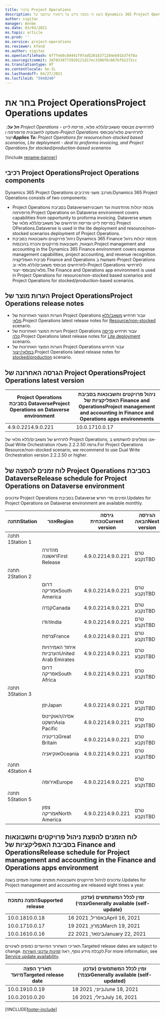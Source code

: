 ```yaml
---
title: עדכוני Project Operations
description: נושא זה מספק מידע על גרסאות שהופצו של Dynamics 365 Project Operations.
author: sigitac
manager: Annbe
ms.date: 03/03/2021
ms.topic: article
ms.prod: ''
ms.service: project-operations
ms.reviewer: kfend
ms.author: sigitac
ms.openlocfilehash: 6f7feb8c84441f97ad52016371284eb91b37478a
ms.sourcegitcommit: 3d78338773929121d17ec3386f6cb67bfb2272cc
ms.translationtype: HT
ms.contentlocale: he-IL
ms.lasthandoff: 04/27/2021
ms.locfileid: "5948240"
---
```

# <a name="project-operations-updates"></a><span data-ttu-id="607b0-103">בחר את Project Operations</span><span class="sxs-lookup"><span data-stu-id="607b0-103">Project Operations updates</span></span>

<span data-ttu-id="607b0-104">_**חל על:** ‏ Project Operations לתרחישים מבוססי משאבים/ללא מלאי, פריסת לייט - מעסקה לחשבונית פרופורמה ו-Project Operations לתרחישים מלאי/מבוססי ייצור_</span><span class="sxs-lookup"><span data-stu-id="607b0-104">_**Applies To:** Project Operations for resource/non-stocked based scenarios, Lite deployment - deal to proforma invoicing, and Project Operations for stocked/production-based scenarios_</span></span>

[!include [rename-banner](~/includes/cc-data-platform-banner.md)]

## <a name="project-operations-components"></a><span data-ttu-id="607b0-105">רכיבי Project Operations</span><span class="sxs-lookup"><span data-stu-id="607b0-105">Project Operations components</span></span>

<span data-ttu-id="607b0-106">Dynamics 365 Project Operations מורכב משני מרכיבים:</span><span class="sxs-lookup"><span data-stu-id="607b0-106">Dynamics 365 Project Operations consists of two components:</span></span>

- <span data-ttu-id="607b0-107">Project Operations בסביבת Dataverse‏ מכסה יכולות מהזדמנות ועד חשבונית פרופורמה.</span><span class="sxs-lookup"><span data-stu-id="607b0-107">Project Operations on Dataverse environment covers capabilities from opportunity to proforma invoicing.</span></span> <span data-ttu-id="607b0-108">Dataverse משמש בפריסת לייט ופריסת תרחישים של משאבים/ללא מלאי של Project OPerations.</span><span class="sxs-lookup"><span data-stu-id="607b0-108">Dataverse is used in the lite deployment and resource/non-stocked scenarios deployment of Project Operations.</span></span>
- <span data-ttu-id="607b0-109">ניהול פרויקטים וחשבונאות בסביבת Dynamics 365 Finance מכסה יכולות ניהול הוצאות, חשבונאות פרויקטים והכרה בהכנסות.</span><span class="sxs-lookup"><span data-stu-id="607b0-109">Project management and accounting in the Dynamics 365 Finance environment covers expense management capabilities, project accounting, and revenue recognition.</span></span> <span data-ttu-id="607b0-110">סביבת האפליקציה‏ Finance and Operations ‏משמשת ב-Project Operations‏‏ לתרחישים מבוססי משאבים/ללא מלאי וב-Project Operations לתרחישי מלאי/מבוססי ייצור.</span><span class="sxs-lookup"><span data-stu-id="607b0-110">The Finance and Operations app environment is used in Project Operations for resource/non-stocked based scenarios and Project Operations for stocked/production-based scenarios.</span></span>

## <a name="project-operations-release-notes"></a><span data-ttu-id="607b0-111">הערות מוצר של Project Operations</span><span class="sxs-lookup"><span data-stu-id="607b0-111">Project Operations release notes</span></span>
- <span data-ttu-id="607b0-112">הערות המוצר האחרונות של Project Operations עבור תרחיש [משאב/ללא מלאי](whats-new-apr-2021-resource-based.md).</span><span class="sxs-lookup"><span data-stu-id="607b0-112">Project Operations latest release notes for [Resource/non-stocked](whats-new-apr-2021-resource-based.md) scenario.</span></span>
- <span data-ttu-id="607b0-113">הערות המוצר האחרונות של Project Operations עבור תרחיש [פריסה קלה](../pro/whats-new/whats-new-apr-2021-lite.md).</span><span class="sxs-lookup"><span data-stu-id="607b0-113">Project Operations latest release notes for [Lite deployment](../pro/whats-new/whats-new-apr-2021-lite.md) scenario.</span></span>
- <span data-ttu-id="607b0-114">הערות המוצר האחרונות של Project Operations עבור תרחיש [במלאי/ייצור](../prod-pma/whats-new/whats-new-mar-2021-stocked.md).</span><span class="sxs-lookup"><span data-stu-id="607b0-114">Project Operations latest release notes for [stocked/production](../prod-pma/whats-new/whats-new-mar-2021-stocked.md) scenario.</span></span>

## <a name="project-operations-latest-version"></a><span data-ttu-id="607b0-115">הגרסה האחרונה של Project Operations</span><span class="sxs-lookup"><span data-stu-id="607b0-115">Project Operations latest version</span></span>

| <span data-ttu-id="607b0-116">Project Operations בסביבת Dataverse</span><span class="sxs-lookup"><span data-stu-id="607b0-116">Project Operations on Dataverse environment</span></span> | <span data-ttu-id="607b0-117">ניהול פרויקטים וחשבונאות בסביבת האפליקציות של Finance and Operations</span><span class="sxs-lookup"><span data-stu-id="607b0-117">Project management and accounting in Finance and Operations apps environments</span></span> | 
| --- | --- |
| <span data-ttu-id="607b0-118">4.9.0.221</span><span class="sxs-lookup"><span data-stu-id="607b0-118">4.9.0.221</span></span> | <span data-ttu-id="607b0-119">10.0.17</span><span class="sxs-lookup"><span data-stu-id="607b0-119">10.0.17</span></span> |

<span data-ttu-id="607b0-120">לתרחיש של משאבים/ללא מלאי‬ של Project Operations, אנו ממליצים להשתמש ב-Dual Write Orchestration גרסה 2.2.2.50 ומעלה.</span><span class="sxs-lookup"><span data-stu-id="607b0-120">For Project Operations Resource/non-stocked scenario, we recommend to use Dual Write Orchestration version 2.2.2.50 or higher.</span></span>

## <a name="release-schedule-for-project-operations-on-dataverse-environment"></a><span data-ttu-id="607b0-121">לוח זמנים להפצה של Project Operations בסביבת Dataverse</span><span class="sxs-lookup"><span data-stu-id="607b0-121">Release schedule for Project Operations on Dataverse environment</span></span>

<span data-ttu-id="607b0-122">עדכונים Project Operations בסביבת Dataverse זמינים מדי חודש.</span><span class="sxs-lookup"><span data-stu-id="607b0-122">Updates for Project Operations on Dataverse environment are available monthly.</span></span> 

| <span data-ttu-id="607b0-123">תחנה</span><span class="sxs-lookup"><span data-stu-id="607b0-123">Station</span></span>   | <span data-ttu-id="607b0-124">אזור</span><span class="sxs-lookup"><span data-stu-id="607b0-124">Region</span></span>        | <span data-ttu-id="607b0-125">גירסה נוכחית</span><span class="sxs-lookup"><span data-stu-id="607b0-125">Current version</span></span> | <span data-ttu-id="607b0-126">הגירסה הבאה</span><span class="sxs-lookup"><span data-stu-id="607b0-126">Next version</span></span> | <span data-ttu-id="607b0-127">זמין לכלל המשתמשים</span><span class="sxs-lookup"><span data-stu-id="607b0-127">Generally available</span></span> |
|-----------|---------------|-----------------|--------------|---------------------|
| <span data-ttu-id="607b0-128">תחנה 1</span><span class="sxs-lookup"><span data-stu-id="607b0-128">Station 1</span></span> |   &nbsp;      |    &nbsp;       | &nbsp;       |      &nbsp;         |
|   &nbsp;  | <span data-ttu-id="607b0-129">מהדורה ראשונה</span><span class="sxs-lookup"><span data-stu-id="607b0-129">First Release</span></span> |  <span data-ttu-id="607b0-130">4.9.0.221</span><span class="sxs-lookup"><span data-stu-id="607b0-130">4.9.0.221</span></span>       | <span data-ttu-id="607b0-131">טרם נקבע</span><span class="sxs-lookup"><span data-stu-id="607b0-131">TBD</span></span>     | <span data-ttu-id="607b0-132">30 באפריל 2021</span><span class="sxs-lookup"><span data-stu-id="607b0-132">30-Apr-21</span></span>           |
| <span data-ttu-id="607b0-133">תחנה 2</span><span class="sxs-lookup"><span data-stu-id="607b0-133">Station 2</span></span> |   &nbsp;      |    &nbsp;       | &nbsp;       |      &nbsp;         |
|   &nbsp;  | <span data-ttu-id="607b0-134">דרום אמריקה</span><span class="sxs-lookup"><span data-stu-id="607b0-134">South America</span></span> |  <span data-ttu-id="607b0-135">4.9.0.221</span><span class="sxs-lookup"><span data-stu-id="607b0-135">4.9.0.221</span></span>       | <span data-ttu-id="607b0-136">טרם נקבע</span><span class="sxs-lookup"><span data-stu-id="607b0-136">TBD</span></span>     | <span data-ttu-id="607b0-137">30 באפריל 2021</span><span class="sxs-lookup"><span data-stu-id="607b0-137">30-Apr-21</span></span>           |
|    &nbsp; | <span data-ttu-id="607b0-138">קנדה</span><span class="sxs-lookup"><span data-stu-id="607b0-138">Canada</span></span>        |  <span data-ttu-id="607b0-139">4.9.0.221</span><span class="sxs-lookup"><span data-stu-id="607b0-139">4.9.0.221</span></span>       | <span data-ttu-id="607b0-140">טרם נקבע</span><span class="sxs-lookup"><span data-stu-id="607b0-140">TBD</span></span>     | <span data-ttu-id="607b0-141">30 באפריל 2021</span><span class="sxs-lookup"><span data-stu-id="607b0-141">30-Apr-21</span></span>           |
|   &nbsp;  | <span data-ttu-id="607b0-142">הודו</span><span class="sxs-lookup"><span data-stu-id="607b0-142">India</span></span>         |  <span data-ttu-id="607b0-143">4.9.0.221</span><span class="sxs-lookup"><span data-stu-id="607b0-143">4.9.0.221</span></span>       | <span data-ttu-id="607b0-144">טרם נקבע</span><span class="sxs-lookup"><span data-stu-id="607b0-144">TBD</span></span>     | <span data-ttu-id="607b0-145">30 באפריל 2021</span><span class="sxs-lookup"><span data-stu-id="607b0-145">30-Apr-21</span></span>           |
|   &nbsp;  | <span data-ttu-id="607b0-146">צרפת</span><span class="sxs-lookup"><span data-stu-id="607b0-146">France</span></span>         |  <span data-ttu-id="607b0-147">4.9.0.221</span><span class="sxs-lookup"><span data-stu-id="607b0-147">4.9.0.221</span></span>       | <span data-ttu-id="607b0-148">טרם נקבע</span><span class="sxs-lookup"><span data-stu-id="607b0-148">TBD</span></span>     | <span data-ttu-id="607b0-149">30 באפריל 2021</span><span class="sxs-lookup"><span data-stu-id="607b0-149">30-Apr-21</span></span>           |
|   &nbsp;  | <span data-ttu-id="607b0-150">איחוד האמירויות הערביות</span><span class="sxs-lookup"><span data-stu-id="607b0-150">United Arab Emirates</span></span>         |  <span data-ttu-id="607b0-151">4.9.0.221</span><span class="sxs-lookup"><span data-stu-id="607b0-151">4.9.0.221</span></span>       | <span data-ttu-id="607b0-152">טרם נקבע</span><span class="sxs-lookup"><span data-stu-id="607b0-152">TBD</span></span>     | <span data-ttu-id="607b0-153">30 באפריל 2021</span><span class="sxs-lookup"><span data-stu-id="607b0-153">30-Apr-21</span></span>           |
|   &nbsp;  | <span data-ttu-id="607b0-154">דרום אפריקה</span><span class="sxs-lookup"><span data-stu-id="607b0-154">South Africa</span></span>         |  <span data-ttu-id="607b0-155">4.9.0.221</span><span class="sxs-lookup"><span data-stu-id="607b0-155">4.9.0.221</span></span>       | <span data-ttu-id="607b0-156">טרם נקבע</span><span class="sxs-lookup"><span data-stu-id="607b0-156">TBD</span></span>     | <span data-ttu-id="607b0-157">30 באפריל 2021</span><span class="sxs-lookup"><span data-stu-id="607b0-157">30-Apr-21</span></span>           |
| <span data-ttu-id="607b0-158">תחנה 3</span><span class="sxs-lookup"><span data-stu-id="607b0-158">Station 3</span></span>  |      &nbsp;   |     &nbsp;      |     &nbsp;   |      &nbsp;         |
|   &nbsp;  | <span data-ttu-id="607b0-159">יפן</span><span class="sxs-lookup"><span data-stu-id="607b0-159">Japan</span></span>         |  <span data-ttu-id="607b0-160">4.9.0.221</span><span class="sxs-lookup"><span data-stu-id="607b0-160">4.9.0.221</span></span>       | <span data-ttu-id="607b0-161">טרם נקבע</span><span class="sxs-lookup"><span data-stu-id="607b0-161">TBD</span></span>     | <span data-ttu-id="607b0-162">7 במאי 21</span><span class="sxs-lookup"><span data-stu-id="607b0-162">07-May-21</span></span>           |
|   &nbsp;  | <span data-ttu-id="607b0-163">אסיה/האוקיינוס השקט</span><span class="sxs-lookup"><span data-stu-id="607b0-163">Asia Pacific</span></span>  |  <span data-ttu-id="607b0-164">4.9.0.221</span><span class="sxs-lookup"><span data-stu-id="607b0-164">4.9.0.221</span></span>       | <span data-ttu-id="607b0-165">טרם נקבע</span><span class="sxs-lookup"><span data-stu-id="607b0-165">TBD</span></span>     | <span data-ttu-id="607b0-166">7 במאי 21</span><span class="sxs-lookup"><span data-stu-id="607b0-166">07-May-21</span></span>           |
|   &nbsp;  | <span data-ttu-id="607b0-167">בריטניה</span><span class="sxs-lookup"><span data-stu-id="607b0-167">Great Britain</span></span> |  <span data-ttu-id="607b0-168">4.9.0.221</span><span class="sxs-lookup"><span data-stu-id="607b0-168">4.9.0.221</span></span>       | <span data-ttu-id="607b0-169">טרם נקבע</span><span class="sxs-lookup"><span data-stu-id="607b0-169">TBD</span></span>     | <span data-ttu-id="607b0-170">7 במאי 21</span><span class="sxs-lookup"><span data-stu-id="607b0-170">07-May-21</span></span>           |
|   &nbsp;  | <span data-ttu-id="607b0-171">אוקיאניה</span><span class="sxs-lookup"><span data-stu-id="607b0-171">Oceania</span></span>       |  <span data-ttu-id="607b0-172">4.9.0.221</span><span class="sxs-lookup"><span data-stu-id="607b0-172">4.9.0.221</span></span>       | <span data-ttu-id="607b0-173">טרם נקבע</span><span class="sxs-lookup"><span data-stu-id="607b0-173">TBD</span></span>     | <span data-ttu-id="607b0-174">7 במאי 21</span><span class="sxs-lookup"><span data-stu-id="607b0-174">07-May-21</span></span>           |
| <span data-ttu-id="607b0-175">תחנה 4</span><span class="sxs-lookup"><span data-stu-id="607b0-175">Station 4</span></span> |     &nbsp;    |     &nbsp;      |     &nbsp;   |      &nbsp;         |
|   &nbsp;  | <span data-ttu-id="607b0-176">אירופה</span><span class="sxs-lookup"><span data-stu-id="607b0-176">Europe</span></span>        |  <span data-ttu-id="607b0-177">4.9.0.221</span><span class="sxs-lookup"><span data-stu-id="607b0-177">4.9.0.221</span></span>       | <span data-ttu-id="607b0-178">טרם נקבע</span><span class="sxs-lookup"><span data-stu-id="607b0-178">TBD</span></span>     | <span data-ttu-id="607b0-179">14 במאי 21</span><span class="sxs-lookup"><span data-stu-id="607b0-179">14-May-21</span></span>           |
| <span data-ttu-id="607b0-180">תחנה 5</span><span class="sxs-lookup"><span data-stu-id="607b0-180">Station 5</span></span> |     &nbsp;    |     &nbsp;      |     &nbsp;   |      &nbsp;         |
|   &nbsp;  | <span data-ttu-id="607b0-181">צפון אמריקה</span><span class="sxs-lookup"><span data-stu-id="607b0-181">North America</span></span> |  <span data-ttu-id="607b0-182">4.9.0.221</span><span class="sxs-lookup"><span data-stu-id="607b0-182">4.9.0.221</span></span>       | <span data-ttu-id="607b0-183">טרם נקבע</span><span class="sxs-lookup"><span data-stu-id="607b0-183">TBD</span></span>     | <span data-ttu-id="607b0-184">21 במאי 21</span><span class="sxs-lookup"><span data-stu-id="607b0-184">21-May-21</span></span>           |

## <a name="release-schedule-for-project-management-and-accounting-in-the-finance-and-operations-apps-environment"></a><span data-ttu-id="607b0-185">לוח הזמנים להפצת ניהול פרויקטים וחשבונאות בסביבת האפליקציות של Finance and Operations</span><span class="sxs-lookup"><span data-stu-id="607b0-185">Release schedule for Project management and accounting in the Finance and Operations apps environment</span></span>

<span data-ttu-id="607b0-186">עדכונים לניהול פרויקטים וחשבונאות מופצים שמונה פעמים בשנה.</span><span class="sxs-lookup"><span data-stu-id="607b0-186">Updates for Project management and accounting are released eight times a year.</span></span>

| <span data-ttu-id="607b0-187">הפצה נתמכת</span><span class="sxs-lookup"><span data-stu-id="607b0-187">Supported release</span></span> | <span data-ttu-id="607b0-188">זמין לכלל המשתמשים (עדכון עצמי)</span><span class="sxs-lookup"><span data-stu-id="607b0-188">Generally available (self-update)</span></span> |
| --- | --- |
| <span data-ttu-id="607b0-189">10.0.18</span><span class="sxs-lookup"><span data-stu-id="607b0-189">10.0.18</span></span> | <span data-ttu-id="607b0-190">16 באפריל, 2021</span><span class="sxs-lookup"><span data-stu-id="607b0-190">April 16, 2021</span></span> |
| <span data-ttu-id="607b0-191">10.0.17</span><span class="sxs-lookup"><span data-stu-id="607b0-191">10.0.17</span></span> | <span data-ttu-id="607b0-192">19 במרץ, 2021</span><span class="sxs-lookup"><span data-stu-id="607b0-192">March 19, 2021</span></span> |
| <span data-ttu-id="607b0-193">10.0.16</span><span class="sxs-lookup"><span data-stu-id="607b0-193">10.0.16</span></span> | <span data-ttu-id="607b0-194">22 בינואר, 2021</span><span class="sxs-lookup"><span data-stu-id="607b0-194">January 22, 2021</span></span> |


<span data-ttu-id="607b0-195">תאריכי השחרור המיועדים כפופים לשינויים.</span><span class="sxs-lookup"><span data-stu-id="607b0-195">Targeted release dates are subject to change.</span></span> <span data-ttu-id="607b0-196">לקבלת מידע נוסף, ראה [זמינות עדכוני השירות](/dynamics365/fin-ops-core/fin-ops/get-started/public-preview-releases?toc=%2fdynamics365%2ffinance%2ftoc.json).</span><span class="sxs-lookup"><span data-stu-id="607b0-196">For more information, see [Service update availability](/dynamics365/fin-ops-core/fin-ops/get-started/public-preview-releases?toc=%2fdynamics365%2ffinance%2ftoc.json).</span></span>

| <span data-ttu-id="607b0-197">תאריך הפצה מיועד</span><span class="sxs-lookup"><span data-stu-id="607b0-197">Targeted release date</span></span> | <span data-ttu-id="607b0-198">זמין לכלל המשתמשים (עדכון עצמי)</span><span class="sxs-lookup"><span data-stu-id="607b0-198">Generally available (self- updated)</span></span> |
| --- | --- |
| <span data-ttu-id="607b0-199">10.0.19</span><span class="sxs-lookup"><span data-stu-id="607b0-199">10.0.19</span></span> | <span data-ttu-id="607b0-200">18 ביוני, 2021</span><span class="sxs-lookup"><span data-stu-id="607b0-200">June 18, 2021</span></span> |
| <span data-ttu-id="607b0-201">10.0.20</span><span class="sxs-lookup"><span data-stu-id="607b0-201">10.0.20</span></span> | <span data-ttu-id="607b0-202">16 ביולי, 2021</span><span class="sxs-lookup"><span data-stu-id="607b0-202">July 16, 2021</span></span> |


[!INCLUDE[footer-include](../includes/footer-banner.md)]